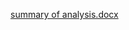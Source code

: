 [summary of analysis.docx](https://github.com/user-attachments/files/20903528/summary.of.analysis.docx)

